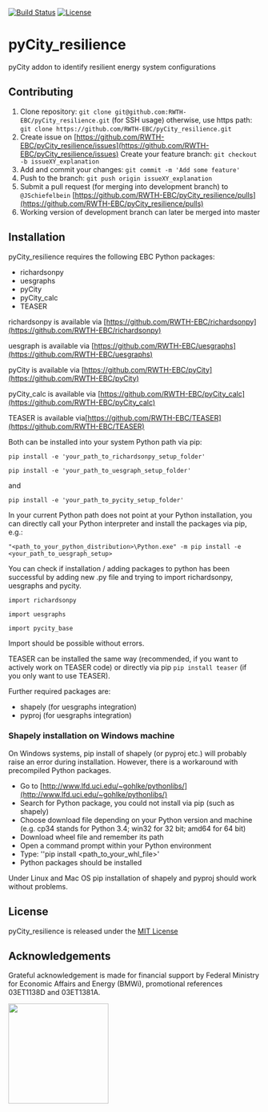 [![Build Status](https://travis-ci.com/JSchiefelbein/pyCity_resilience.svg?token=ssfy4ps1Qm5kvs5yAxfm&branch=master)](https://travis-ci.com/JSchiefelbein/pyCity_resilience.svg?token=ssfy4ps1Qm5kvs5yAxfm&branch=master)
[![License](http://img.shields.io/:license-mit-blue.svg)](http://doge.mit-license.org)

# pyCity_resilience
pyCity addon to identify resilient energy system configurations

## Contributing

1. Clone repository: `git clone git@github.com:RWTH-EBC/pyCity_resilience.git` 
(for SSH usage) 
   otherwise, use https path: `git clone https://github.com/RWTH-EBC/pyCity_resilience.git`
2. Create issue on  [https://github.com/RWTH-EBC/pyCity_resilience/issues](https://github.com/RWTH-EBC/pyCity_resilience/issues)
Create your feature branch: `git checkout -b issueXY_explanation`
3. Add and commit your changes: `git commit -m 'Add some feature'`
4. Push to the branch: `git push origin issueXY_explanation`
5. Submit a pull request (for merging into development branch) to `@JSchiefelbein` [https://github.com/RWTH-EBC/pyCity_resilience/pulls](https://github.com/RWTH-EBC/pyCity_resilience/pulls)
6. Working version of development branch can later be merged into master


## Installation

pyCity_resilience requires the following EBC Python packages:
- richardsonpy
- uesgraphs
- pyCity
- pyCity_calc
- TEASER

richardsonpy is available via [https://github.com/RWTH-EBC/richardsonpy](https://github.com/RWTH-EBC/richardsonpy)

uesgraph is available via [https://github.com/RWTH-EBC/uesgraphs](https://github.com/RWTH-EBC/uesgraphs)

pyCity is available via [https://github.com/RWTH-EBC/pyCity](https://github.com/RWTH-EBC/pyCity)

pyCity_calc is available via [https://github.com/RWTH-EBC/pyCity_calc](https://github.com/RWTH-EBC/pyCity_calc)

TEASER is available  via[https://github.com/RWTH-EBC/TEASER](https://github.com/RWTH-EBC/TEASER)

Both can be installed into your system Python path via pip:

`pip install -e 'your_path_to_richardsonpy_setup_folder'`

`pip install -e 'your_path_to_uesgraph_setup_folder'`

and

`pip install -e 'your_path_to_pycity_setup_folder'`

In your current Python path does not point at your Python installation, you 
can directly call your Python interpreter and install the packages via pip, e.g.:

    "<path_to_your_python_distribution>\Python.exe" -m pip install -e <your_path_to_uesgraph_setup>

You can check if installation / adding packages to python has been successful
by adding new .py file and trying to import richardsonpy, uesgraphs and pycity.

`import richardsonpy`

`import uesgraphs`

`import pycity_base`

Import should be possible without errors.

TEASER can be installed the same way (recommended, if you want to actively work on TEASER code) or
directly via pip `pip install teaser` (if you only want to use TEASER).

Further required packages are:

- shapely (for uesgraphs integration)
- pyproj (for uesgraphs integration)


### Shapely installation on Windows machine

On Windows systems, pip install of shapely (or pyproj etc.) will probably raise an error during installation. 
However, there is a workaround with precompiled Python packages.

-  Go to  [http://www.lfd.uci.edu/~gohlke/pythonlibs/](http://www.lfd.uci.edu/~gohlke/pythonlibs/)
-  Search for Python package, you could not install via pip (such as shapely)
-  Choose download file depending on your Python version and machine (e.g. cp34 stands for Python 3.4; win32 for 32 bit; amd64 for 64 bit)
-  Download wheel file and remember its path
-  Open a command prompt within your Python environment 
-  Type: ''pip install <path_to_your_whl_file>'
-  Python packages should be installed

Under Linux and Mac OS pip installation of shapely and pyproj should work without problems.

## License

pyCity_resilience is released under the [MIT License](https://opensource.org/licenses/MIT)

## Acknowledgements

Grateful acknowledgement is made for financial support by Federal Ministry for Economic Affairs and Energy (BMWi), 
promotional references 03ET1138D and 03ET1381A.

<img src="http://www.innovation-beratung-foerderung.de/INNO/Redaktion/DE/Bilder/Titelbilder/titel_foerderlogo_bmwi.jpg;jsessionid=4BD60B6CD6337CDB6DE21DC1F3D6FEC5?__blob=poster&v=2)" width="200">